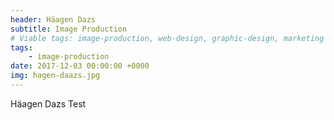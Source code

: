 ```yaml
---
header: Häagen Dazs
subtitle: Image Production
# Viable tags: image-production, web-design, graphic-design, marketing
tags:
    - image-production
date: 2017-12-03 00:00:00 +0000
img: hagen-daazs.jpg
---
```


Häagen Dazs Test
